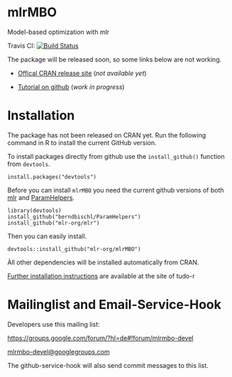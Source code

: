 # mlrMBO


Model-based optimization with mlr

Travis CI: [![Build Status](https://travis-ci.org/mlr-org/mlrMBO.png?branch=master)](https://travis-ci.org/mlr-org/mlrMBO)

The package will be released soon, so some links below are not working.

* [Offical CRAN release site](http://cran.r-project.org/web/packages/mlrMBO/index.html)  (*not available yet*)
  
* [Tutorial on github](http://mlr-org.github.io/mlrMBO/devel/html/) (*work in progress*)

# Installation

The package has not been released on CRAN yet. Run the following command in R to install the current GitHub version. 

To install packages directly from github use the `install_github()` function from `devtools`.

```splus
install.packages("devtools")
```

Before you can install `mlrMBO` you need the current github versions of both [mlr](https://github.com/mlr-org/mlr/) and [ParamHelpers](https://github.com/berndbischl/ParamHelpers).

```splus
library(devtools)
install_github("berndbischl/ParamHelpers")
install_github("mlr-org/mlr")
```

Then you can easily install.  

```splus
devtools::install_github("mlr-org/mlrMBO")
```

Àll other dependencies will be installed automatically from CRAN. 


[Further installation instructions](https://github.com/rdatsci/PackagesInfo/wiki/Installation-Information) are available at the site of tudo-r

# Mailinglist and Email-Service-Hook

Developers use this mailing list:

https://groups.google.com/forum/?hl=de#!forum/mlrmbo-devel

mlrmbo-devel@googlegroups.com

The github-service-hook will also send commit messages to this list. 
